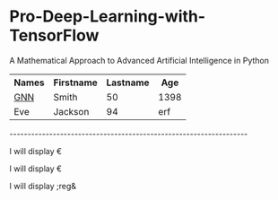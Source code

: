 # Pro-Deep-Learning-with-TensorFlow
A Mathematical Approach to Advanced  Artificial Intelligence in Python


<table style="width:100%">
  <tr>
    <th>Names</th>
    <th>Firstname</th>
    <th>Lastname</th> 
    <th>Age</th>
  </tr>
  <tr>
    <td><a href="https://arxiv.org/pdf/1812.08434.pdf" > GNN </a></td>
    <td>Smith</td> 
    <td>50</td>
    <td>1398</td>
  </tr>
  <tr>
    <td>Eve</td>
    <td>Jackson</td> 
    <td>94</td>
     <td>erf</td>
  </tr>
</table>
------------------------------------------------------------------
<p>I will display &euro;</p>
<p>I will display €</p>
<p>I will display ;reg&</p>
